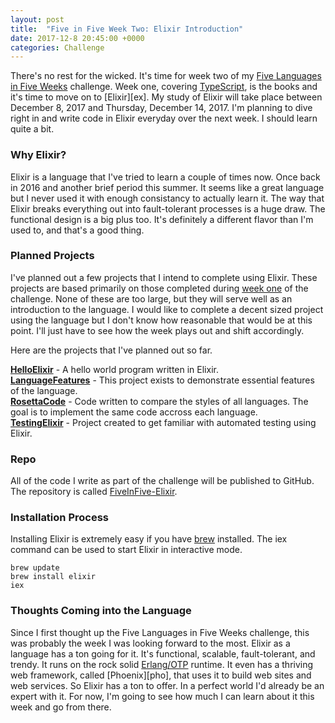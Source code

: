 ```yaml
---
layout: post
title:  "Five in Five Week Two: Elixir Introduction"
date: 2017-12-8 20:45:00 +0000
categories: Challenge
---
```


There's no rest for the wicked. It's time for week two of my [Five Languages in Five Weeks][fnf] challenge. Week one, covering [TypeScript][ts], is the books and it's time to move on to [Elixir][ex]. My study of Elixir will take place between December 8, 2017 and Thursday, December 14, 2017. I'm planning to dive right in and write code in Elixir everyday over the next week. I should learn quite a bit.

### Why Elixir?
Elixir is a language that I've tried to learn a couple of times now. Once back in 2016 and another brief period this summer. It seems like a great language but I never used it with enough consistancy to actually learn it. The way that Elixir breaks everything out into fault-tolerant processes is a huge draw. The functional design is a big plus too. It's definitely a different flavor than I'm used to, and that's a good thing.

### Planned Projects
I've planned out a few projects that I intend to complete using Elixir. These projects are based primarily on those completed during [week one][repots] of the challenge. None of these are too large, but they will serve well as an introduction to the language. I would like to complete a decent sized project using the language but I don't know how reasonable that would be at this point. I'll just have to see how the week plays out and shift accordingly.

Here are the projects that I've planned out so far.

**[HelloElixir][hex]** - A hello world program written in Elixir.  
**[LanguageFeatures][lf]** - This project exists to demonstrate essential features of the language.  
**[RosettaCode][rc]** - Code written to compare the styles of all languages. The goal is to implement the same code accross each language.  
**[TestingElixir][tt]** - Project created to get familiar with automated testing using Elixir.  

### Repo
All of the code I write as part of the challenge will be published to GitHub. The repository is called [FiveInFive-Elixir][repo]. 

### Installation Process
Installing Elixir is extremely easy if you have [brew][brew] installed. The iex command can be used to start Elixir in interactive mode.

```
brew update
brew install elixir
iex
```

### Thoughts Coming into the Language
Since I first thought up the Five Languages in Five Weeks challenge, this was probably the week I was looking forward to the most. Elixir as a language has a ton going for it. It's functional, scalable, fault-tolerant, and trendy. It runs on the rock solid [Erlang/OTP][erl] runtime. It even has a thriving web framework, called [Phoenix][pho], that uses it to build web sites and web services. So Elixir has a ton to offer. In a perfect world I'd already be an expert with it. For now, I'm going to see how much I can learn about it this week and go from there.


[ts]: https://www.typescriptlang.org/
[repo]: https://github.com/jpniederer/FiveInFive-Elixir
[repots]: https://github.com/jpniederer/FiveInFive-TypeScript
[js]: https://developer.mozilla.org/en-US/docs/Web/JavaScript
[fnf]: https://dev-eryday.com/challenge/2017/11/30/Five-Languages-in-Five-Weeks.html
[node]: https://nodejs.org/en/
[hex]: https://github.com/jpniederer/FiveInFive-Elixir/tree/master/HelloElixir
[lf]: https://github.com/jpniederer/FiveInFive-Elixir/tree/master/LanguageFeatures
[tt]: https://github.com/jpniederer/FiveInFive-Elixir/tree/master/TestingElixir
[rc]: https://github.com/jpniederer/FiveInFive-Elixir/tree/master/RosettaCode
[re]: https://reactjs.org/
[ang]: https://angular.io/
[brew]: https://brew.sh/
[erl]: https://en.wikipedia.org/wiki/Erlang_(programming_language)